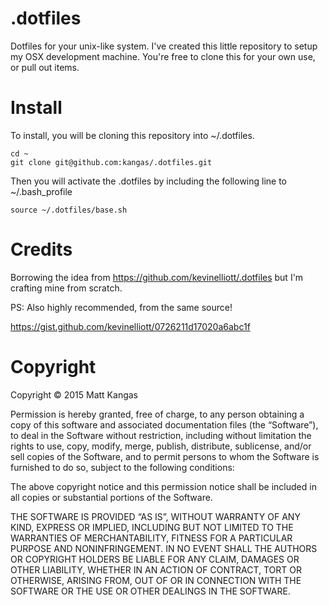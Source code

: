 # .dotfiles

Dotfiles for your unix-like system. I've created this little repository to setup my OSX development machine. You're free to clone this for your own use, or pull out items.

# Install

To install, you will be cloning this repository into ~/.dotfiles.

	cd ~
	git clone git@github.com:kangas/.dotfiles.git

Then you will activate the .dotfiles by including the following line to ~/.bash_profile

	source ~/.dotfiles/base.sh


# Credits

Borrowing the idea from https://github.com/kevinelliott/.dotfiles but I'm crafting mine from scratch.

PS: Also highly recommended, from the same source!

https://gist.github.com/kevinelliott/0726211d17020a6abc1f

# Copyright

Copyright © 2015 Matt Kangas

Permission is hereby granted, free of charge, to any person obtaining
a copy of this software and associated documentation files (the
“Software”), to deal in the Software without restriction, including
without limitation the rights to use, copy, modify, merge, publish,
distribute, sublicense, and/or sell copies of the Software, and to
permit persons to whom the Software is furnished to do so, subject to
the following conditions:

The above copyright notice and this permission notice shall be
included in all copies or substantial portions of the Software.

THE SOFTWARE IS PROVIDED “AS IS”, WITHOUT WARRANTY OF ANY KIND,
EXPRESS OR IMPLIED, INCLUDING BUT NOT LIMITED TO THE WARRANTIES OF
MERCHANTABILITY, FITNESS FOR A PARTICULAR PURPOSE AND
NONINFRINGEMENT. IN NO EVENT SHALL THE AUTHORS OR COPYRIGHT HOLDERS BE
LIABLE FOR ANY CLAIM, DAMAGES OR OTHER LIABILITY, WHETHER IN AN ACTION
OF CONTRACT, TORT OR OTHERWISE, ARISING FROM, OUT OF OR IN CONNECTION
WITH THE SOFTWARE OR THE USE OR OTHER DEALINGS IN THE SOFTWARE.

